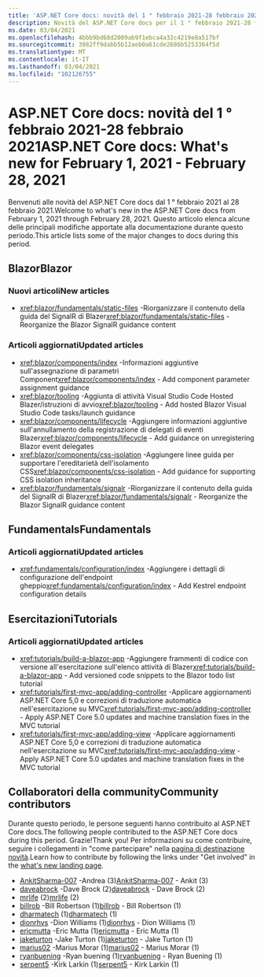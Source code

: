 ```yaml
---
title: 'ASP.NET Core docs: novità del 1 ° febbraio 2021-28 febbraio 2021'
description: Novità del ASP.NET Core docs per il 1 ° febbraio 2021-28 febbraio 2021.
ms.date: 03/04/2021
ms.openlocfilehash: 4bbb9bd68d2009ab9f1ebca4a32c4219e8a517bf
ms.sourcegitcommit: 3982ff9dabb5b12aeb0a61cde2686b5253364f5d
ms.translationtype: MT
ms.contentlocale: it-IT
ms.lasthandoff: 03/04/2021
ms.locfileid: "102126755"
---
```

# <a name="aspnet-core-docs-whats-new-for-february-1-2021---february-28-2021"></a><span data-ttu-id="5d108-103">ASP.NET Core docs: novità del 1 ° febbraio 2021-28 febbraio 2021</span><span class="sxs-lookup"><span data-stu-id="5d108-103">ASP.NET Core docs: What's new for February 1, 2021 - February 28, 2021</span></span>

<span data-ttu-id="5d108-104">Benvenuti alle novità del ASP.NET Core docs dal 1 ° febbraio 2021 al 28 febbraio 2021.</span><span class="sxs-lookup"><span data-stu-id="5d108-104">Welcome to what's new in the ASP.NET Core docs from February 1, 2021 through February 28, 2021.</span></span> <span data-ttu-id="5d108-105">Questo articolo elenca alcune delle principali modifiche apportate alla documentazione durante questo periodo.</span><span class="sxs-lookup"><span data-stu-id="5d108-105">This article lists some of the major changes to docs during this period.</span></span>

## <a name="blazor"></a><span data-ttu-id="5d108-106">Blazor</span><span class="sxs-lookup"><span data-stu-id="5d108-106">Blazor</span></span>

### <a name="new-articles"></a><span data-ttu-id="5d108-107">Nuovi articoli</span><span class="sxs-lookup"><span data-stu-id="5d108-107">New articles</span></span>

- <span data-ttu-id="5d108-108"><xref:blazor/fundamentals/static-files> -Riorganizzare il contenuto della guida del SignalR di Blazer</span><span class="sxs-lookup"><span data-stu-id="5d108-108"><xref:blazor/fundamentals/static-files> - Reorganize the Blazor SignalR guidance content</span></span>

### <a name="updated-articles"></a><span data-ttu-id="5d108-109">Articoli aggiornati</span><span class="sxs-lookup"><span data-stu-id="5d108-109">Updated articles</span></span>

- <span data-ttu-id="5d108-110"><xref:blazor/components/index> -Informazioni aggiuntive sull'assegnazione di parametri Component</span><span class="sxs-lookup"><span data-stu-id="5d108-110"><xref:blazor/components/index> - Add component parameter assignment guidance</span></span>
- <span data-ttu-id="5d108-111"><xref:blazor/tooling> -Aggiunta di attività Visual Studio Code Hosted Blazer/istruzioni di avvio</span><span class="sxs-lookup"><span data-stu-id="5d108-111"><xref:blazor/tooling> - Add hosted Blazor Visual Studio Code tasks/launch guidance</span></span>
- <span data-ttu-id="5d108-112"><xref:blazor/components/lifecycle> -Aggiungere informazioni aggiuntive sull'annullamento della registrazione di delegati di eventi Blazer</span><span class="sxs-lookup"><span data-stu-id="5d108-112"><xref:blazor/components/lifecycle> - Add guidance on unregistering Blazor event delegates</span></span>
- <span data-ttu-id="5d108-113"><xref:blazor/components/css-isolation> -Aggiungere linee guida per supportare l'ereditarietà dell'isolamento CSS</span><span class="sxs-lookup"><span data-stu-id="5d108-113"><xref:blazor/components/css-isolation> - Add guidance for supporting CSS isolation inheritance</span></span>
- <span data-ttu-id="5d108-114"><xref:blazor/fundamentals/signalr> -Riorganizzare il contenuto della guida del SignalR di Blazer</span><span class="sxs-lookup"><span data-stu-id="5d108-114"><xref:blazor/fundamentals/signalr> - Reorganize the Blazor SignalR guidance content</span></span>

## <a name="fundamentals"></a><span data-ttu-id="5d108-115">Fundamentals</span><span class="sxs-lookup"><span data-stu-id="5d108-115">Fundamentals</span></span>

### <a name="updated-articles"></a><span data-ttu-id="5d108-116">Articoli aggiornati</span><span class="sxs-lookup"><span data-stu-id="5d108-116">Updated articles</span></span>

- <span data-ttu-id="5d108-117"><xref:fundamentals/configuration/index> -Aggiungere i dettagli di configurazione dell'endpoint gheppio</span><span class="sxs-lookup"><span data-stu-id="5d108-117"><xref:fundamentals/configuration/index> - Add Kestrel endpoint configuration details</span></span>

## <a name="tutorials"></a><span data-ttu-id="5d108-118">Esercitazioni</span><span class="sxs-lookup"><span data-stu-id="5d108-118">Tutorials</span></span>

### <a name="updated-articles"></a><span data-ttu-id="5d108-119">Articoli aggiornati</span><span class="sxs-lookup"><span data-stu-id="5d108-119">Updated articles</span></span>

- <span data-ttu-id="5d108-120"><xref:tutorials/build-a-blazor-app> -Aggiungere frammenti di codice con versione all'esercitazione sull'elenco attività di Blazer</span><span class="sxs-lookup"><span data-stu-id="5d108-120"><xref:tutorials/build-a-blazor-app> - Add versioned code snippets to the Blazor todo list tutorial</span></span>
- <span data-ttu-id="5d108-121"><xref:tutorials/first-mvc-app/adding-controller> -Applicare aggiornamenti ASP.NET Core 5,0 e correzioni di traduzione automatica nell'esercitazione su MVC</span><span class="sxs-lookup"><span data-stu-id="5d108-121"><xref:tutorials/first-mvc-app/adding-controller> - Apply ASP.NET Core 5.0 updates and machine translation fixes in the MVC tutorial</span></span>
- <span data-ttu-id="5d108-122"><xref:tutorials/first-mvc-app/adding-view> -Applicare aggiornamenti ASP.NET Core 5,0 e correzioni di traduzione automatica nell'esercitazione su MVC</span><span class="sxs-lookup"><span data-stu-id="5d108-122"><xref:tutorials/first-mvc-app/adding-view> - Apply ASP.NET Core 5.0 updates and machine translation fixes in the MVC tutorial</span></span>

## <a name="community-contributors"></a><span data-ttu-id="5d108-123">Collaboratori della community</span><span class="sxs-lookup"><span data-stu-id="5d108-123">Community contributors</span></span>

<span data-ttu-id="5d108-124">Durante questo periodo, le persone seguenti hanno contribuito al ASP.NET Core docs.</span><span class="sxs-lookup"><span data-stu-id="5d108-124">The following people contributed to the ASP.NET Core docs during this period.</span></span> <span data-ttu-id="5d108-125">Grazie!</span><span class="sxs-lookup"><span data-stu-id="5d108-125">Thank you!</span></span> <span data-ttu-id="5d108-126">Per informazioni su come contribuire, seguire i collegamenti in "come partecipare" nella [pagina di destinazione novità](index.yml).</span><span class="sxs-lookup"><span data-stu-id="5d108-126">Learn how to contribute by following the links under "Get involved" in the [what's new landing page](index.yml).</span></span>

- <span data-ttu-id="5d108-127">[AnkitSharma-007](https://github.com/AnkitSharma-007) -Andrea (3)</span><span class="sxs-lookup"><span data-stu-id="5d108-127">[AnkitSharma-007](https://github.com/AnkitSharma-007) - Ankit (3)</span></span>
- <span data-ttu-id="5d108-128">[daveabrock](https://github.com/daveabrock) -Dave Brock (2)</span><span class="sxs-lookup"><span data-stu-id="5d108-128">[daveabrock](https://github.com/daveabrock) - Dave Brock (2)</span></span>
- <span data-ttu-id="5d108-129">[mrlife](https://github.com/mrlife) (2)</span><span class="sxs-lookup"><span data-stu-id="5d108-129">[mrlife](https://github.com/mrlife) (2)</span></span>
- <span data-ttu-id="5d108-130">[billrob](https://github.com/billrob) -Bill Robertson (1)</span><span class="sxs-lookup"><span data-stu-id="5d108-130">[billrob](https://github.com/billrob) - Bill Robertson (1)</span></span>
- <span data-ttu-id="5d108-131">[dharmatech](https://github.com/dharmatech) (1)</span><span class="sxs-lookup"><span data-stu-id="5d108-131">[dharmatech](https://github.com/dharmatech) (1)</span></span>
- <span data-ttu-id="5d108-132">[dionrhys](https://github.com/dionrhys) -Dion Williams (1)</span><span class="sxs-lookup"><span data-stu-id="5d108-132">[dionrhys](https://github.com/dionrhys) - Dion Williams (1)</span></span>
- <span data-ttu-id="5d108-133">[ericmutta](https://github.com/ericmutta) -Eric Mutta (1)</span><span class="sxs-lookup"><span data-stu-id="5d108-133">[ericmutta](https://github.com/ericmutta) - Eric Mutta (1)</span></span>
- <span data-ttu-id="5d108-134">[jaketurton](https://github.com/jaketurton) -Jake Turton (1)</span><span class="sxs-lookup"><span data-stu-id="5d108-134">[jaketurton](https://github.com/jaketurton) - Jake Turton (1)</span></span>
- <span data-ttu-id="5d108-135">[marius02](https://github.com/marius02) -Marius Morar (1)</span><span class="sxs-lookup"><span data-stu-id="5d108-135">[marius02](https://github.com/marius02) - Marius Morar (1)</span></span>
- <span data-ttu-id="5d108-136">[ryanbuening](https://github.com/ryanbuening) -Ryan buening (1)</span><span class="sxs-lookup"><span data-stu-id="5d108-136">[ryanbuening](https://github.com/ryanbuening) - Ryan Buening (1)</span></span>
- <span data-ttu-id="5d108-137">[serpent5](https://github.com/serpent5) -Kirk Larkin (1)</span><span class="sxs-lookup"><span data-stu-id="5d108-137">[serpent5](https://github.com/serpent5) - Kirk Larkin (1)</span></span>
